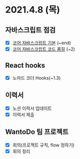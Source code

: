 # 2021.4.8 (목)

## 자바스크립트 점검
- [x] [코어 자바스크립트 기본](https://ko.javascript.info/first-steps) (~end)
- [x] [코어 자바스크립트 코드 품질](https://ko.javascript.info/code-quality) (~2)

## React hooks
- [x] 노마드 코더 Hooks(~1.3)


## 이력서
- [x] 노션 이력서 업데이트
- [x] 이력서 제출

## WantoDo 팀 프로젝트
- [x] 회의(프로젝트 규칙, flow 정하기)
- [x] 회의 정리